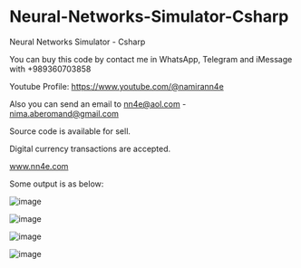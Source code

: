 # Neural-Networks-Simulator-Csharp
Neural Networks Simulator - Csharp

You can buy this code by contact me in WhatsApp, Telegram and iMessage with +989360703858

Youtube Profile: https://www.youtube.com/@namirann4e

Also you can send an email to nn4e@aol.com - nima.aberomand@gmail.com

Source code is available for sell.

Digital currency transactions are accepted.

www.nn4e.com

Some output is as below:

![image](https://github.com/user-attachments/assets/134a6325-147f-410d-97e2-be65329a0850)

![image](https://github.com/user-attachments/assets/49c8c0f0-9ff9-4ecc-a293-bf3542cb245c)

![image](https://github.com/user-attachments/assets/79346757-8aba-4d85-a44d-5a284b1bdbd1)

![image](https://github.com/user-attachments/assets/cb42208a-9acb-41a5-a3ef-8cee8768fa74)
